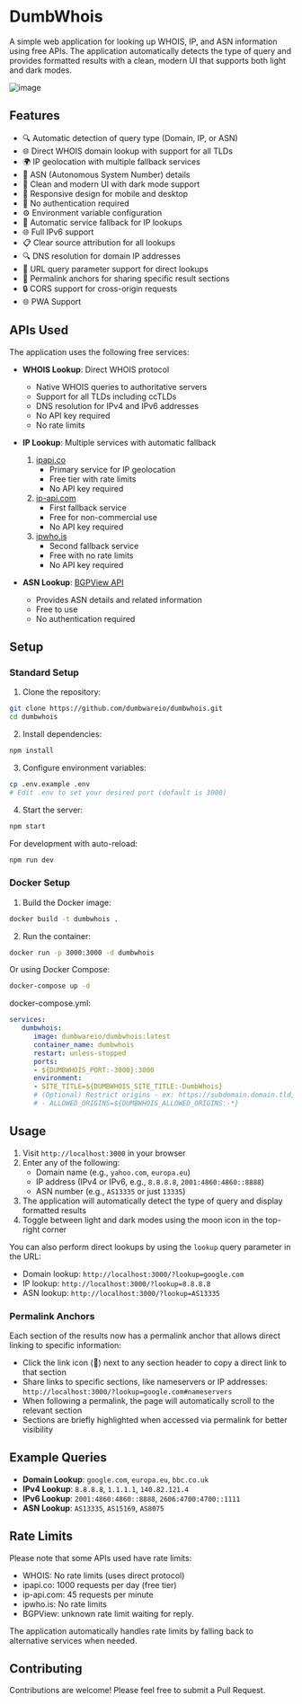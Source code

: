 # DumbWhois

A simple web application for looking up WHOIS, IP, and ASN information using free APIs. The application automatically detects the type of query and provides formatted results with a clean, modern UI that supports both light and dark modes.

![image](https://github.com/user-attachments/assets/a4f84c05-c8f8-4e75-9788-dc70adc2ad9b)


## Features

- 🔍 Automatic detection of query type (Domain, IP, or ASN)
- 🌐 Direct WHOIS domain lookup with support for all TLDs
- 🌍 IP geolocation with multiple fallback services
- 🔢 ASN (Autonomous System Number) details
- 🎨 Clean and modern UI with dark mode support
- 📱 Responsive design for mobile and desktop
- 🚫 No authentication required
- ⚙️ Environment variable configuration
- 🔄 Automatic service fallback for IP lookups
- 🌐 Full IPv6 support
- 📋 Clear source attribution for all lookups
- 🔍 DNS resolution for domain IP addresses
- 🔗 URL query parameter support for direct lookups
- 🔖 Permalink anchors for sharing specific result sections
- 🔒 CORS support for cross-origin requests
- 🌐 PWA Support

## APIs Used

The application uses the following free services:

- **WHOIS Lookup**: Direct WHOIS protocol
  - Native WHOIS queries to authoritative servers
  - Support for all TLDs including ccTLDs
  - DNS resolution for IPv4 and IPv6 addresses
  - No API key required
  - No rate limits

- **IP Lookup**: Multiple services with automatic fallback
  1. [ipapi.co](https://ipapi.co)
     - Primary service for IP geolocation
     - Free tier with rate limits
     - No API key required
  2. [ip-api.com](https://ip-api.com)
     - First fallback service
     - Free for non-commercial use
     - No API key required
  3. [ipwho.is](https://ipwho.is)
     - Second fallback service
     - Free with no rate limits
     - No API key required

- **ASN Lookup**: [BGPView API](https://bgpview.docs.apiary.io/)
  - Provides ASN details and related information
  - Free to use
  - No authentication required

## Setup

### Standard Setup

1. Clone the repository:
```bash
git clone https://github.com/dumbwareio/dumbwhois.git
cd dumbwhois
```

2. Install dependencies:
```bash
npm install
```

3. Configure environment variables:
```bash
cp .env.example .env
# Edit .env to set your desired port (default is 3000)
```

4. Start the server:
```bash
npm start
```

For development with auto-reload:
```bash
npm run dev
```

### Docker Setup

1. Build the Docker image:
```bash
docker build -t dumbwhois .
```

2. Run the container:
```bash
docker run -p 3000:3000 -d dumbwhois
```

Or using Docker Compose:
```bash
docker-compose up -d
```

docker-compose.yml:
```yaml
services:
   dumbwhois:
      image: dumbwareio/dumbwhois:latest
      container_name: dumbwhois
      restart: unless-stopped
      ports:
      - ${DUMBWHOIS_PORT:-3000}:3000
      environment:
      - SITE_TITLE=${DUMBWHOIS_SITE_TITLE:-DumbWhois}
      # (Optional) Restrict origins - ex: https://subdomain.domain.tld,https://auth.proxy.tld,http://internalip:port' (empty/default is '*')
      # - ALLOWED_ORIGINS=${DUMBWHOIS_ALLOWED_ORIGINS:-*}
```

## Usage

1. Visit `http://localhost:3000` in your browser
2. Enter any of the following:
   - Domain name (e.g., `yahoo.com`, `europa.eu`)
   - IP address (IPv4 or IPv6, e.g., `8.8.8.8`, `2001:4860:4860::8888`)
   - ASN number (e.g., `AS13335` or just `13335`)
3. The application will automatically detect the type of query and display formatted results
4. Toggle between light and dark modes using the moon icon in the top-right corner

You can also perform direct lookups by using the `lookup` query parameter in the URL:
- Domain lookup: `http://localhost:3000/?lookup=google.com`
- IP lookup: `http://localhost:3000/?lookup=8.8.8.8`
- ASN lookup: `http://localhost:3000/?lookup=AS13335`

### Permalink Anchors

Each section of the results now has a permalink anchor that allows direct linking to specific information:
- Click the link icon (🔗) next to any section header to copy a direct link to that section
- Share links to specific sections, like nameservers or IP addresses: `http://localhost:3000/?lookup=google.com#nameservers`
- When following a permalink, the page will automatically scroll to the relevant section
- Sections are briefly highlighted when accessed via permalink for better visibility

## Example Queries

- **Domain Lookup**: `google.com`, `europa.eu`, `bbc.co.uk`
- **IPv4 Lookup**: `8.8.8.8`, `1.1.1.1`, `140.82.121.4`
- **IPv6 Lookup**: `2001:4860:4860::8888`, `2606:4700:4700::1111`
- **ASN Lookup**: `AS13335`, `AS15169`, `AS8075`

## Rate Limits

Please note that some APIs used have rate limits:
- WHOIS: No rate limits (uses direct protocol)
- ipapi.co: 1000 requests per day (free tier)
- ip-api.com: 45 requests per minute
- ipwho.is: No rate limits
- BGPView: unknown rate limit waiting for reply.

The application automatically handles rate limits by falling back to alternative services when needed.

## Contributing

Contributions are welcome! Please feel free to submit a Pull Request.